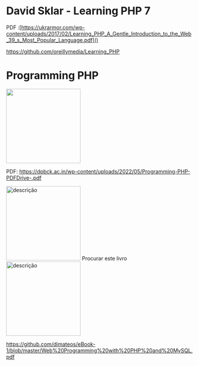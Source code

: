 


# David Sklar - Learning PHP 7

PDF :[https://ukrarmor.com/wp-content/uploads/2017/02/Learning_PHP_A_Gentle_Introduction_to_the_Web_39_s_Most_Popular_Language.pdf]()


https://github.com/oreillymedia/Learning_PHP

# Programming PHP

<img src="https://m.media-amazon.com/images/I/41Hmkbf7afL._UF1000,1000_QL80_.jpg" alt="" width="200">

PDF: https://dpbck.ac.in/wp-content/uploads/2022/05/Programming-PHP-PDFDrive-.pdf



<img src="https://media.springernature.com/full/springer-static/cover-hires/book/978-1-4842-6619-9" alt="descrição" width="200">
Procurar este livro



<img src="https://media.springernature.com/full/springer-static/cover-hires/book/978-3-319-22659-0" alt="descrição" width="200">

https://github.com/dimateos/eBook-1/blob/master/Web%20Programming%20with%20PHP%20and%20MySQL.pdf